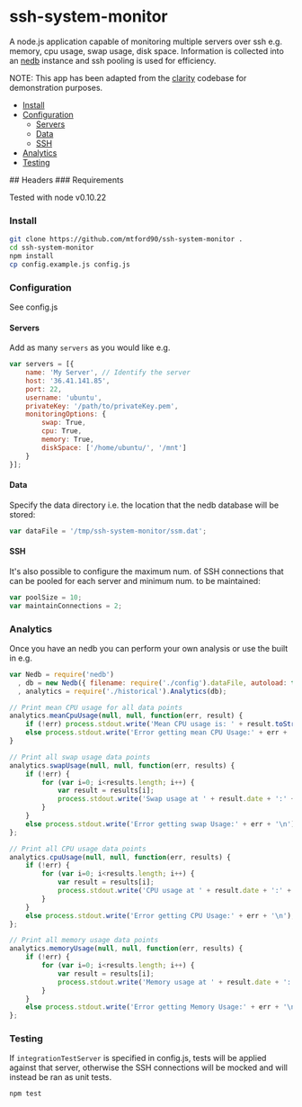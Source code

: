 ssh-system-monitor
==================

A node.js application capable of monitoring multiple servers over ssh e.g. memory, cpu usage, swap usage, disk space. Information is collected into an [nedb](https://github.com/louischatriot/nedb) instance and ssh pooling is used for efficiency.

NOTE: This app has been adapted from the [clarity](https://github.com/mtford90/clarity) codebase for demonstration purposes.

* [Install](#install)  
* [Configuration](#configuration)  
    * [Servers](#servers)
    * [Data](#data)
    * [SSH](#ssh)
* [Analytics](#analytics)
* [Testing](#testing)

<a name="headers"/>
## Headers
### Requirements

Tested with node v0.10.22

### Install

```bash
git clone https://github.com/mtford90/ssh-system-monitor .
cd ssh-system-monitor
npm install
cp config.example.js config.js
```

### Configuration

See config.js

#### Servers

Add as many `servers` as you would like e.g.

```javascript
var servers = [{
    name: 'My Server', // Identify the server
    host: '36.41.141.85',
    port: 22,
    username: 'ubuntu',
    privateKey: '/path/to/privateKey.pem',
    monitoringOptions: {
        swap: True,
        cpu: True,
        memory: True,
        diskSpace: ['/home/ubuntu/', '/mnt']
    }
}];
```

#### Data

Specify the data directory i.e. the location that the nedb database will be stored:

```javascript
var dataFile = '/tmp/ssh-system-monitor/ssm.dat';
```

#### SSH

It's also possible to configure the maximum num. of SSH connections that can be pooled for each server and minimum num. to be maintained:

```javascript
var poolSize = 10;
var maintainConnections = 2;
```

### Analytics

Once you have an nedb you can perform your own analysis or use the built in e.g.

```javascript
var Nedb = require('nedb')
  , db = new Nedb({ filename: require('./config').dataFile, autoload: true });
  , analytics = require('./historical').Analytics(db);

// Print mean CPU usage for all data points
analytics.meanCpuUsage(null, null, function(err, result) {
    if (!err) process.stdout.write('Mean CPU usage is: ' + result.toString() + '\n');
    else process.stdout.write('Error getting mean CPU Usage:' + err + '\n');
}

// Print all swap usage data points
analytics.swapUsage(null, null, function(err, results) {
    if (!err) {
        for (var i=0; i<results.length; i++) {
            var result = results[i];
            process.stdout.write('Swap usage at ' + result.date + ':' + result.value.toString() + '\n')
        }
    }
    else process.stdout.write('Error getting swap Usage:' + err + '\n');
};

// Print all CPU usage data points
analytics.cpuUsage(null, null, function(err, results) {
    if (!err) {
        for (var i=0; i<results.length; i++) {
            var result = results[i];
            process.stdout.write('CPU usage at ' + result.date + ':' + result.value.toString() + '\n')
        }
    }
    else process.stdout.write('Error getting CPU Usage:' + err + '\n');
};

// Print all memory usage data points
analytics.memoryUsage(null, null, function(err, results) {
    if (!err) {
        for (var i=0; i<results.length; i++) {
            var result = results[i];
            process.stdout.write('Memory usage at ' + result.date + ':' + result.value.toString() + '\n')
        }
    }
    else process.stdout.write('Error getting Memory Usage:' + err + '\n');
};

```

### Testing

If `integrationTestServer` is specified in config.js, tests will be applied against that server, otherwise the SSH connections will be mocked and will instead be ran as unit tests.

```bash
npm test
```
